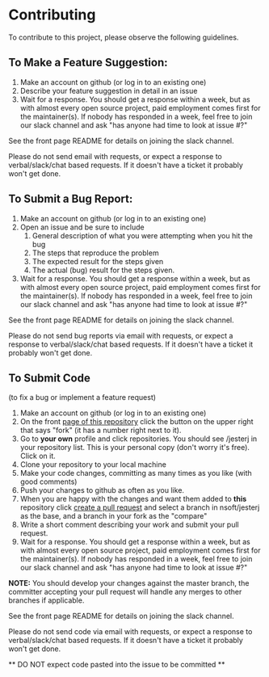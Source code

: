 # Contributing 
To contribute to this project, please observe the following guidelines.

## To Make a Feature Suggestion:

1. Make an account on github (or log in to an existing one)
2. Describe your feature suggestion in detail in an issue
3. Wait for a response. You should get a response within a week, but as with almost every 
   open source project, paid employment comes first for the maintainer(s). If nobody has 
   responded in a week, feel free to join our slack channel and ask "has anyone had time
   to look at issue #<your issue number here>?" 
   
See the front page README for details on joining the slack channel.
   
Please do not send email with requests, or expect a response to verbal/slack/chat 
based requests. If it doesn't have a ticket it probably won't get done.

## To Submit a Bug Report:
1. Make an account on github (or log in to an existing one)
2. Open an issue and be sure to include
   1. General description of what you were attempting when you hit the bug
   2. The steps that reproduce the problem
   3. The expected result for the steps given
   4. The actual (bug) result for the steps given.
3. Wait for a response. You should get a response within a week, but as with almost every 
   open source project, paid employment comes first for the maintainer(s). If nobody has 
   responded in a week, feel free to join our slack channel and ask "has anyone had time
   to look at issue #<your issue number here>?"
   
See the front page README for details on joining the slack channel.
   
Please do not send bug reports via email with requests, or expect a response to verbal/slack/chat 
based requests. If it doesn't have a ticket it probably won't get done.

## To Submit Code 
(to fix a bug or implement a feature request)

1. Make an account on github (or log in to an existing one)
2. On the front [page of this repository](https://github.com/nsoft/jesterj) click the 
   button on the upper right that says "fork" (it has a number right next to it).
3. Go to **your own** profile and click repositories. You should see <username>/jesterj 
   in your repository list. This is your personal copy (don't worry it's free). Click on it.
4. Clone your repository to your local machine
5. Make your code changes, committing as many times as you like (with good comments) 
6. Push your changes to github as often as you like.
7. When you are happy with the changes and want them added to **this** repository click 
   [create a pull request](https://help.github.com/articles/creating-a-pull-request/) and
   select a branch in nsoft/jesterj as the base, and a branch in your fork as the "compare"
8. Write a short comment describing your work and submit your pull request.
3. Wait for a response. You should get a response within a week, but as with almost every 
   open source project, paid employment comes first for the maintainer(s). If nobody has 
   responded in a week, feel free to join our slack channel and ask "has anyone had time
   to look at issue #<your issue number here>?"
   
**NOTE:** You should develop your changes against the master branch, the committer accepting
your pull request will handle any merges to other branches if applicable.

See the front page README for details on joining the slack channel.
   
Please do not send code via email with requests, or expect a response to verbal/slack/chat 
based requests. If it doesn't have a ticket it probably won't get done.

** DO NOT expect code pasted into the issue to be committed **

